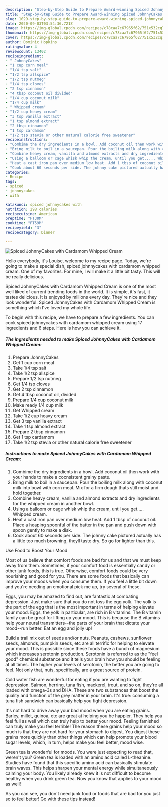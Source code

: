 ```yaml
---
description: "Step-by-Step Guide to Prepare Award-winning Spiced JohnnyCakes with Cardamom Whipped Cream"
title: "Step-by-Step Guide to Prepare Award-winning Spiced JohnnyCakes with Cardamom Whipped Cream"
slug: 1029-step-by-step-guide-to-prepare-award-winning-spiced-johnnycakes-with-cardamom-whipped-cream
date: 2020-09-03T03:54:36.721Z
image: https://img-global.cpcdn.com/recipes/c78caa7c67965f62/751x532cq70/spiced-johnnycakes-with-cardamom-whipped-cream-recipe-main-photo.jpg
thumbnail: https://img-global.cpcdn.com/recipes/c78caa7c67965f62/751x532cq70/spiced-johnnycakes-with-cardamom-whipped-cream-recipe-main-photo.jpg
cover: https://img-global.cpcdn.com/recipes/c78caa7c67965f62/751x532cq70/spiced-johnnycakes-with-cardamom-whipped-cream-recipe-main-photo.jpg
author: Dominic Hopkins
ratingvalue: 4
reviewcount: 13402
recipeingredient:
- " JohnnyCakes"
- "1 cup corn meal"
- "1/4 tsp salt"
- "1/2 tsp allspice"
- "1/2 tsp nutmeg"
- "1/4 tsp cloves"
- "2 tsp cinnamon"
- "4 tbsp coconut oil divided"
- "1/4 cup coconut milk"
- "1/4 cup milk"
- " Whipped cream"
- "1/2 cup heavy cream"
- "3 tsp vanilla extract"
- "1 tsp almond extract"
- "2 tbsp cinnamon"
- "1 tsp cardamom"
- "1/2 tsp stevia or other natural calorie free sweetener"
recipeinstructions:
- "Combime the dry ingredients in a bowl. Add coconut oil then work with your hands to make a cocnsistent grainy paste."
- "Bring milk to boil in a saucepan. Pour the boiling milk along with coconut milk into bowl with corn meal. Mix for a firm dough thats still moist and hold together."
- "Combine heavy cream, vanilla and almond extracts and dry ingredients for the whipped cream in another bowl."
- "Using a balloom or cage whisk whip the cream, until you get..... Whipped cream."
- "Heat a cast iron pan over medium low heat. Add 1 tbsp of coconut oil. Place a heaping spoonful of the batter in the pan and push down with spoon gently to make a disk."
- "Cook about 60 seconds per side. The johnny cake pictured axtually has a little too much browning, theyll taste dry. So go for lighter than this."
categories:
- Recipe
tags:
- spiced
- johnnycakes
- with

katakunci: spiced johnnycakes with 
nutrition: 298 calories
recipecuisine: American
preptime: "PT30M"
cooktime: "PT59M"
recipeyield: "3"
recipecategory: Dinner

---
```



![Spiced JohnnyCakes with Cardamom Whipped Cream](https://img-global.cpcdn.com/recipes/c78caa7c67965f62/751x532cq70/spiced-johnnycakes-with-cardamom-whipped-cream-recipe-main-photo.jpg)

Hello everybody, it's Louise, welcome to my recipe page. Today, we're going to make a special dish, spiced johnnycakes with cardamom whipped cream. One of my favorites. For mine, I will make it a little bit tasty. This will be really delicious.



Spiced JohnnyCakes with Cardamom Whipped Cream is one of the most well liked of current trending foods in the world. It is simple, it's fast, it tastes delicious. It is enjoyed by millions every day. They're nice and they look wonderful. Spiced JohnnyCakes with Cardamom Whipped Cream is something which I've loved my whole life.


To begin with this recipe, we have to prepare a few ingredients. You can cook spiced johnnycakes with cardamom whipped cream using 17 ingredients and 6 steps. Here is how you can achieve it.

<!--inarticleads1-->

##### The ingredients needed to make Spiced JohnnyCakes with Cardamom Whipped Cream:

1. Prepare  JohnnyCakes
1. Get 1 cup corn meal
1. Take 1/4 tsp salt
1. Take 1/2 tsp allspice
1. Prepare 1/2 tsp nutmeg
1. Get 1/4 tsp cloves
1. Get 2 tsp cinnamon
1. Get 4 tbsp coconut oil, divided
1. Prepare 1/4 cup coconut milk
1. Make ready 1/4 cup milk
1. Get  Whipped cream
1. Take 1/2 cup heavy cream
1. Get 3 tsp vanilla extract
1. Take 1 tsp almond extract
1. Prepare 2 tbsp cinnamon
1. Get 1 tsp cardamom
1. Take 1/2 tsp stevia or other natural calorie free sweetener




<!--inarticleads2-->

##### Instructions to make Spiced JohnnyCakes with Cardamom Whipped Cream:

1. Combime the dry ingredients in a bowl. Add coconut oil then work with your hands to make a cocnsistent grainy paste.
1. Bring milk to boil in a saucepan. Pour the boiling milk along with coconut milk into bowl with corn meal. Mix for a firm dough thats still moist and hold together.
1. Combine heavy cream, vanilla and almond extracts and dry ingredients for the whipped cream in another bowl.
1. Using a balloom or cage whisk whip the cream, until you get..... Whipped cream.
1. Heat a cast iron pan over medium low heat. Add 1 tbsp of coconut oil. Place a heaping spoonful of the batter in the pan and push down with spoon gently to make a disk.
1. Cook about 60 seconds per side. The johnny cake pictured axtually has a little too much browning, theyll taste dry. So go for lighter than this.




Use Food to Boost Your Mood


Most of us believe that comfort foods are bad for us and that we must keep away from them. Sometimes, if your comfort food is essentially candy or other junk foods, this is true. Otherwise, comfort foods could be very nourishing and good for you. There are some foods that basically can improve your moods when you consume them. If you feel a little bit down and you're needing an emotional pick me up, try several of these.

Eggs, you may be amazed to find out, are fantastic at combating depression. Just make sure that you do not toss the egg yolk. The yolk is the part of the egg that is the most important in terms of helping elevate your mood. Eggs, the yolk in particular, are rich in B vitamins. The B vitamin family can be great for lifting up your mood. This is because the B vitamins help your neural transmitters--the parts of your brain that dictate your mood--run better. Eat an egg and jolly up!

Build a trail mix out of seeds and/or nuts. Peanuts, cashews, sunflower seeds, almonds, pumpkin seeds, etc are all terrific for helping to elevate your mood. This is possible since these foods have a bunch of magnesium which increases serotonin production. Serotonin is referred to as the "feel good" chemical substance and it tells your brain how you should be feeling at all times. The higher your levels of serotonin, the better you are going to feel. Not only that, nuts, specifically, are a great source of protein.

Cold water fish are wonderful for eating if you are wanting to fight depression. Salmon, herring, tuna fish, mackerel, trout, and so on, they're all loaded with omega-3s and DHA. These are two substances that boost the quality and function of the grey matter in your brain. It's true: consuming a tuna fish sandwich can basically help you fight depression. 

It's not hard to drive away your bad mood when you are eating grains. Barley, millet, quinoa, etc are great at helping you be happier. They help you feel full as well which can truly help to better your mood. Feeling famished can truly make you feel terrible! The reason these grains help your mood so much is that they are not hard for your stomach to digest. You digest these grains more quickly than other things which can help promote your blood sugar levels, which, in turn, helps make you feel better, mood wise.

Green tea is wonderful for moods. You were just expecting to read that, weren't you? Green tea is loaded with an amino acid called L-theanine. Studies have found that this specific amino acid can basically stimulate brain waves. This helps sharpen your mental energy while simultaneously calming your body. You likely already knew it is not difficult to become healthy when you drink green tea. Now you know that applies to your mood as well!

As you can see, you don't need junk food or foods that are bad for you just so to feel better! Go  with  these tips  instead!

